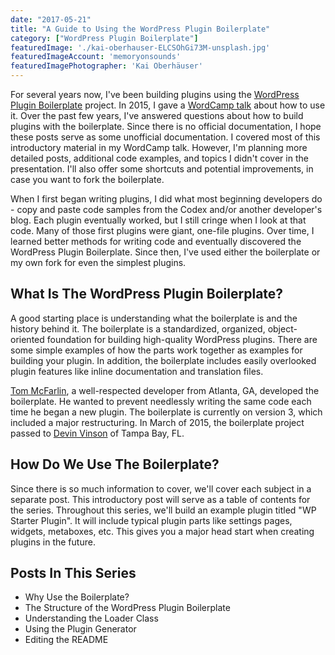 ```yaml
---
date: "2017-05-21"
title: "A Guide to Using the WordPress Plugin Boilerplate"
category: ["WordPress Plugin Boilerplate"]
featuredImage: './kai-oberhauser-ELCSOhGi73M-unsplash.jpg'
featuredImageAccount: 'memoryonsounds'
featuredImagePhotographer: 'Kai Oberhäuser'
---
```


For several years now, I've been building plugins using the [WordPress Plugin Boilerplate](https://wppb.io/) project. In 2015, I gave a [WordCamp talk](https://www.slushman.com/presentations/using-wp-plugin-boilerplate) about how to use it. Over the past few years, I've answered questions about how to build plugins with the boilerplate. Since there is no official documentation, I hope these posts serve as some unofficial documentation. I covered most of this introductory material in my WordCamp talk. However, I'm planning more detailed posts, additional code examples, and topics I didn't cover in the presentation. I'll also offer some shortcuts and potential improvements, in case you want to fork the boilerplate.

When I first began writing plugins, I did what most beginning developers do - copy and paste code samples from the Codex and/or another developer's blog. Each plugin eventually worked, but I still cringe when I look at that code. Many of those first plugins were giant, one-file plugins. Over time, I learned better methods for writing code and eventually discovered the WordPress Plugin Boilerplate. Since then, I've used either the boilerplate or my own fork for even the simplest plugins.

## What Is The WordPress Plugin Boilerplate?

A good starting place is understanding what the boilerplate is and the history behind it. The boilerplate is a standardized, organized, object-oriented foundation for building high-quality WordPress plugins. There are some simple examples of how the parts work together as examples for building your plugin. In addition, the boilerplate includes easily overlooked plugin features like inline documentation and translation files.

[Tom McFarlin](https://tommcfarlin.com/), a well-respected developer from Atlanta, GA, developed the boilerplate. He wanted to prevent needlessly writing the same code each time he began a new plugin. The boilerplate is currently on version 3, which included a major restructuring. In March of 2015, the boilerplate project passed to [Devin Vinson](http://devinvinson.com/) of Tampa Bay, FL.

## How Do We Use The Boilerplate?

Since there is so much information to cover, we'll cover each subject in a separate post. This introductory post will serve as a table of contents for the series. Throughout this series, we'll build an example plugin titled "WP Starter Plugin". It will include typical plugin parts like settings pages, widgets, metaboxes, etc. This gives you a major head start when creating plugins in the future.

## Posts In This Series

* Why Use the Boilerplate?
* The Structure of the WordPress Plugin Boilerplate
* Understanding the Loader Class
* Using the Plugin Generator
* Editing the README
